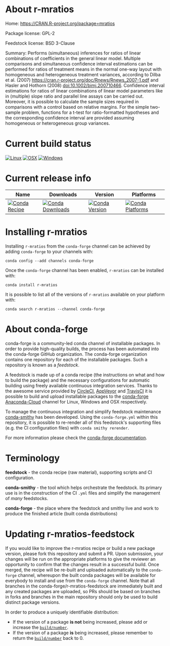 About r-mratios
===============

Home: https://CRAN.R-project.org/package=mratios

Package license: GPL-2

Feedstock license: BSD 3-Clause

Summary: Performs (simultaneous) inferences for ratios of linear combinations of coefficients in the general linear model. Multiple comparisons and simultaneous confidence interval estimations can be performed for ratios of treatment means in the normal one-way layout with homogeneous and heterogeneous treatment variances, according to Dilba et al. (2007) <https://cran.r-project.org/doc/Rnews/Rnews_2007-1.pdf> and Hasler and Hothorn (2008) <doi:10.1002/bimj.200710466>. Confidence interval estimations for ratios of linear combinations of linear model parameters like in (multiple) slope ratio and parallel line assays can be carried out. Moreover, it is possible to calculate the sample sizes required in comparisons with a control based on relative margins. For the simple two-sample problem, functions for a t-test for ratio-formatted hypotheses and the corresponding confidence interval are provided assuming homogeneous or heterogeneous group variances.



Current build status
====================

[![Linux](https://img.shields.io/circleci/project/github/conda-forge/r-mratios-feedstock/master.svg?label=Linux)](https://circleci.com/gh/conda-forge/r-mratios-feedstock)
[![OSX](https://img.shields.io/travis/conda-forge/r-mratios-feedstock/master.svg?label=macOS)](https://travis-ci.org/conda-forge/r-mratios-feedstock)
[![Windows](https://img.shields.io/appveyor/ci/conda-forge/r-mratios-feedstock/master.svg?label=Windows)](https://ci.appveyor.com/project/conda-forge/r-mratios-feedstock/branch/master)

Current release info
====================

| Name | Downloads | Version | Platforms |
| --- | --- | --- | --- |
| [![Conda Recipe](https://img.shields.io/badge/recipe-r--mratios-green.svg)](https://anaconda.org/conda-forge/r-mratios) | [![Conda Downloads](https://img.shields.io/conda/dn/conda-forge/r-mratios.svg)](https://anaconda.org/conda-forge/r-mratios) | [![Conda Version](https://img.shields.io/conda/vn/conda-forge/r-mratios.svg)](https://anaconda.org/conda-forge/r-mratios) | [![Conda Platforms](https://img.shields.io/conda/pn/conda-forge/r-mratios.svg)](https://anaconda.org/conda-forge/r-mratios) |

Installing r-mratios
====================

Installing `r-mratios` from the `conda-forge` channel can be achieved by adding `conda-forge` to your channels with:

```
conda config --add channels conda-forge
```

Once the `conda-forge` channel has been enabled, `r-mratios` can be installed with:

```
conda install r-mratios
```

It is possible to list all of the versions of `r-mratios` available on your platform with:

```
conda search r-mratios --channel conda-forge
```


About conda-forge
=================

conda-forge is a community-led conda channel of installable packages.
In order to provide high-quality builds, the process has been automated into the
conda-forge GitHub organization. The conda-forge organization contains one repository
for each of the installable packages. Such a repository is known as a *feedstock*.

A feedstock is made up of a conda recipe (the instructions on what and how to build
the package) and the necessary configurations for automatic building using freely
available continuous integration services. Thanks to the awesome service provided by
[CircleCI](https://circleci.com/), [AppVeyor](http://www.appveyor.com/)
and [TravisCI](https://travis-ci.org/) it is possible to build and upload installable
packages to the [conda-forge](https://anaconda.org/conda-forge)
[Anaconda-Cloud](http://docs.anaconda.org/) channel for Linux, Windows and OSX respectively.

To manage the continuous integration and simplify feedstock maintenance
[conda-smithy](http://github.com/conda-forge/conda-smithy) has been developed.
Using the ``conda-forge.yml`` within this repository, it is possible to re-render all of
this feedstock's supporting files (e.g. the CI configuration files) with ``conda smithy rerender``.

For more information please check the [conda-forge documentation](https://conda-forge.org/docs/).

Terminology
===========

**feedstock** - the conda recipe (raw material), supporting scripts and CI configuration.

**conda-smithy** - the tool which helps orchestrate the feedstock.
                   Its primary use is in the construction of the CI ``.yml`` files
                   and simplify the management of *many* feedstocks.

**conda-forge** - the place where the feedstock and smithy live and work to
                  produce the finished article (built conda distributions)


Updating r-mratios-feedstock
============================

If you would like to improve the r-mratios recipe or build a new
package version, please fork this repository and submit a PR. Upon submission,
your changes will be run on the appropriate platforms to give the reviewer an
opportunity to confirm that the changes result in a successful build. Once
merged, the recipe will be re-built and uploaded automatically to the
`conda-forge` channel, whereupon the built conda packages will be available for
everybody to install and use from the `conda-forge` channel.
Note that all branches in the conda-forge/r-mratios-feedstock are
immediately built and any created packages are uploaded, so PRs should be based
on branches in forks and branches in the main repository should only be used to
build distinct package versions.

In order to produce a uniquely identifiable distribution:
 * If the version of a package **is not** being increased, please add or increase
   the [``build/number``](http://conda.pydata.org/docs/building/meta-yaml.html#build-number-and-string).
 * If the version of a package **is** being increased, please remember to return
   the [``build/number``](http://conda.pydata.org/docs/building/meta-yaml.html#build-number-and-string)
   back to 0.